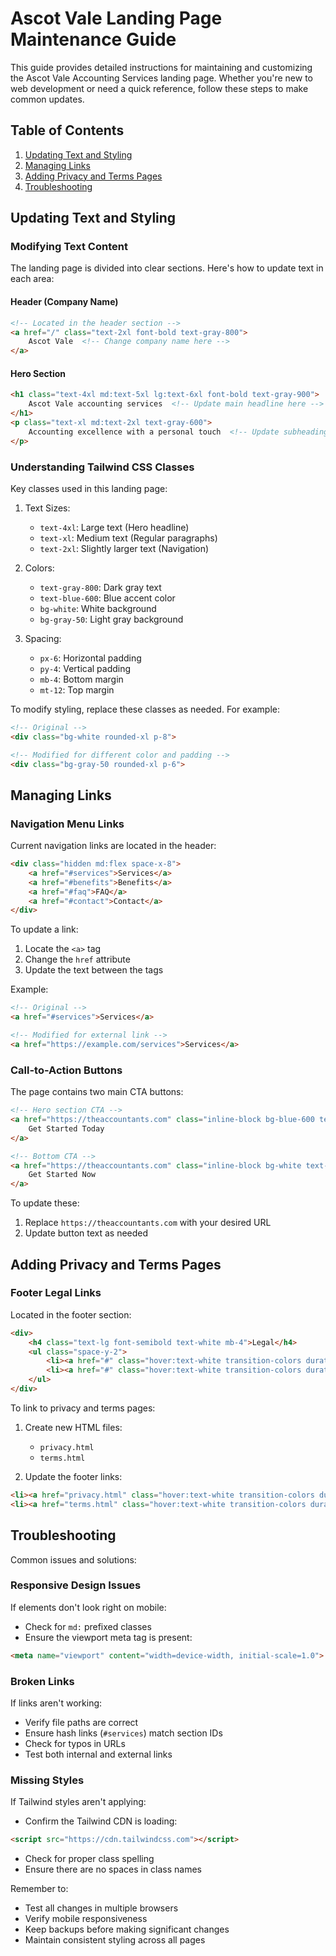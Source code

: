 # Ascot Vale Landing Page Maintenance Guide

This guide provides detailed instructions for maintaining and customizing the Ascot Vale Accounting Services landing page. Whether you're new to web development or need a quick reference, follow these steps to make common updates.

## Table of Contents
1. [Updating Text and Styling](#updating-text-and-styling)
2. [Managing Links](#managing-links)
3. [Adding Privacy and Terms Pages](#adding-privacy-and-terms-pages)
4. [Troubleshooting](#troubleshooting)

## Updating Text and Styling

### Modifying Text Content

The landing page is divided into clear sections. Here's how to update text in each area:

#### Header (Company Name)
```html
<!-- Located in the header section -->
<a href="/" class="text-2xl font-bold text-gray-800">
    Ascot Vale  <!-- Change company name here -->
</a>
```

#### Hero Section
```html
<h1 class="text-4xl md:text-5xl lg:text-6xl font-bold text-gray-900">
    Ascot Vale accounting services  <!-- Update main headline here -->
</h1>
<p class="text-xl md:text-2xl text-gray-600">
    Accounting excellence with a personal touch  <!-- Update subheading here -->
</p>
```

### Understanding Tailwind CSS Classes

Key classes used in this landing page:

1. Text Sizes:
   - `text-4xl`: Large text (Hero headline)
   - `text-xl`: Medium text (Regular paragraphs)
   - `text-2xl`: Slightly larger text (Navigation)

2. Colors:
   - `text-gray-800`: Dark gray text
   - `text-blue-600`: Blue accent color
   - `bg-white`: White background
   - `bg-gray-50`: Light gray background

3. Spacing:
   - `px-6`: Horizontal padding
   - `py-4`: Vertical padding
   - `mb-4`: Bottom margin
   - `mt-12`: Top margin

To modify styling, replace these classes as needed. For example:

```html
<!-- Original -->
<div class="bg-white rounded-xl p-8">

<!-- Modified for different color and padding -->
<div class="bg-gray-50 rounded-xl p-6">
```

## Managing Links

### Navigation Menu Links
Current navigation links are located in the header:

```html
<div class="hidden md:flex space-x-8">
    <a href="#services">Services</a>
    <a href="#benefits">Benefits</a>
    <a href="#faq">FAQ</a>
    <a href="#contact">Contact</a>
</div>
```

To update a link:
1. Locate the `<a>` tag
2. Change the `href` attribute
3. Update the text between the tags

Example:
```html
<!-- Original -->
<a href="#services">Services</a>

<!-- Modified for external link -->
<a href="https://example.com/services">Services</a>
```

### Call-to-Action Buttons
The page contains two main CTA buttons:

```html
<!-- Hero section CTA -->
<a href="https://theaccountants.com" class="inline-block bg-blue-600 text-white px-8 py-4">
    Get Started Today
</a>

<!-- Bottom CTA -->
<a href="https://theaccountants.com" class="inline-block bg-white text-blue-600 px-8 py-4">
    Get Started Now
</a>
```

To update these:
1. Replace `https://theaccountants.com` with your desired URL
2. Update button text as needed

## Adding Privacy and Terms Pages

### Footer Legal Links
Located in the footer section:

```html
<div>
    <h4 class="text-lg font-semibold text-white mb-4">Legal</h4>
    <ul class="space-y-2">
        <li><a href="#" class="hover:text-white transition-colors duration-300">Privacy Policy</a></li>
        <li><a href="#" class="hover:text-white transition-colors duration-300">Terms of Service</a></li>
    </ul>
</div>
```

To link to privacy and terms pages:

1. Create new HTML files:
   - `privacy.html`
   - `terms.html`

2. Update the footer links:
```html
<li><a href="privacy.html" class="hover:text-white transition-colors duration-300">Privacy Policy</a></li>
<li><a href="terms.html" class="hover:text-white transition-colors duration-300">Terms of Service</a></li>
```

## Troubleshooting

Common issues and solutions:

### Responsive Design Issues
If elements don't look right on mobile:
- Check for `md:` prefixed classes
- Ensure the viewport meta tag is present:
```html
<meta name="viewport" content="width=device-width, initial-scale=1.0">
```

### Broken Links
If links aren't working:
- Verify file paths are correct
- Ensure hash links (`#services`) match section IDs
- Check for typos in URLs
- Test both internal and external links

### Missing Styles
If Tailwind styles aren't applying:
- Confirm the Tailwind CDN is loading:
```html
<script src="https://cdn.tailwindcss.com"></script>
```
- Check for proper class spelling
- Ensure there are no spaces in class names

Remember to:
- Test all changes in multiple browsers
- Verify mobile responsiveness
- Keep backups before making significant changes
- Maintain consistent styling across all pages
